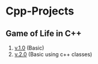 # Cpp-Projects

## Game of Life in C++
1. [v.1.0](/Game%of%Life/v.1.0) (Basic)
1. [v.2.0](/GAME%OF%LIFE/v.2.0) (Basic using c++ classes)
